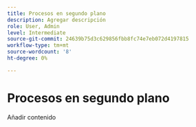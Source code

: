 ```yaml
---
title: Procesos en segundo plano
description: Agregar descripción
role: User, Admin
level: Intermediate
source-git-commit: 24639b75d3c629856fbb8fc74e7eb072d4197815
workflow-type: tm+mt
source-wordcount: '8'
ht-degree: 0%

---
```


# Procesos en segundo plano

Añadir contenido
